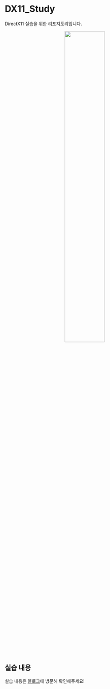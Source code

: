# DX11_Study
DirectX11 실습을 위한 리포지토리입니다.
<p align="center">
  <img src = "https://github.com/user-attachments/assets/a74ff0ec-e1f5-419e-8add-5e759c4c4d1a" style="width: 50%;"><br>       
</p>

## 실습 내용
실습 내용은 [블로그](https://medium.com/@mangryang.dev/list/directx11-4d00d4974763)에 방문해 확인해주세요!
